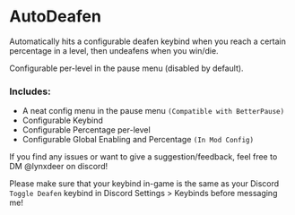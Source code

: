 # <cj>AutoDeafen</c>

Automatically hits a <cl>configurable deafen keybind</c> when you <cj>reach a certain percentage</c> in a level, then <co>undeafens when you win/die</c>.

Configurable <cg>per-level</c> in the <co>pause menu</c> (disabled by default).
### <co>Includes:</c>
* A neat config menu in the pause menu `(Compatible with BetterPause)`
* Configurable Keybind
* Configurable Percentage per-level
* Configurable Global Enabling and Percentage `(In Mod Config)`

If you find any issues or want to give a suggestion/feedback, feel free to DM <cj>@lynxdeer</c> on discord!

<co>Please make sure that your keybind in-game is the same as your Discord `Toggle Deafen` keybind in </c><cl>Discord Settings > Keybinds</c><co> before messaging me!